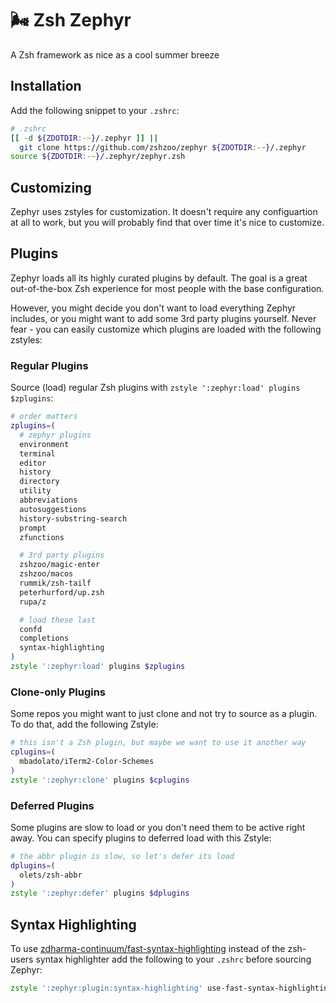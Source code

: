 # :wind_face: Zsh Zephyr

A Zsh framework as nice as a cool summer breeze

## Installation

Add the following snippet to your `.zshrc`:

```zsh
# .zshrc
[[ -d ${ZDOTDIR:-~}/.zephyr ]] ||
  git clone https://github.com/zshzoo/zephyr ${ZDOTDIR:-~}/.zephyr
source ${ZDOTDIR:-~}/.zephyr/zephyr.zsh
```

## Customizing

Zephyr uses zstyles for customization. It doesn't require any configuartion at all to
work, but you will probably find that over time it's nice to customize.

## Plugins

Zephyr loads all its highly curated plugins by default. The goal is a great
out-of-the-box Zsh experience for most people with the base configuration.

However, you might decide you don't want to load everything Zephyr includes, or you
might want to add some 3rd party plugins yourself. Never fear - you can easily customize
which plugins are loaded with the following zstyles:

### Regular Plugins

Source (load) regular Zsh plugins with `zstyle ':zephyr:load' plugins $zplugins`:

```zsh
# order matters
zplugins=(
  # zephyr plugins
  environment
  terminal
  editor
  history
  directory
  utility
  abbreviations
  autosuggestions
  history-substring-search
  prompt
  zfunctions

  # 3rd party plugins
  zshzoo/magic-enter
  zshzoo/macos
  rummik/zsh-tailf
  peterhurford/up.zsh
  rupa/z

  # load these last
  confd
  completions
  syntax-highlighting
)
zstyle ':zephyr:load' plugins $zplugins
```

### Clone-only Plugins

Some repos you might want to just clone and not try to source as a plugin. To do that,
add the following Zstyle:

```zsh
# this isn't a Zsh plugin, but maybe we want to use it another way
cplugins=(
  mbadolato/iTerm2-Color-Schemes
)
zstyle ':zephyr:clone' plugins $cplugins
```

### Deferred Plugins

Some plugins are slow to load or you don't need them to be active right away. You can
specify plugins to deferred load with this Zstyle:

```zsh
# the abbr plugin is slow, so let's defer its load
dplugins=(
  olets/zsh-abbr
)
zstyle ':zephyr:defer' plugins $dplugins
```

## Syntax Highlighting

To use [zdharma-continuum/fast-syntax-highlighting][fast-syntax-highlighting] instead
of the zsh-users syntax highlighter add the following to your `.zshrc` before sourcing
Zephyr:

```zsh
zstyle ':zephyr:plugin:syntax-highlighting' use-fast-syntax-highlighting 'yes'
```

[fast-syntax-highlighting]: https://github.com/zdharma-continuum/fast-syntax-highlighting
